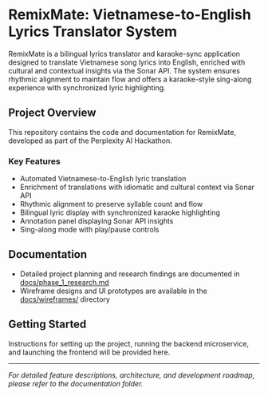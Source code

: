 # RemixMate: Vietnamese-to-English Lyrics Translator System

RemixMate is a bilingual lyrics translator and karaoke-sync application designed to translate Vietnamese song lyrics into English, enriched with cultural and contextual insights via the Sonar API. The system ensures rhythmic alignment to maintain flow and offers a karaoke-style sing-along experience with synchronized lyric highlighting.

## Project Overview

This repository contains the code and documentation for RemixMate, developed as part of the Perplexity AI Hackathon.

### Key Features
- Automated Vietnamese-to-English lyric translation
- Enrichment of translations with idiomatic and cultural context via Sonar API
- Rhythmic alignment to preserve syllable count and flow
- Bilingual lyric display with synchronized karaoke highlighting
- Annotation panel displaying Sonar API insights
- Sing-along mode with play/pause controls

## Documentation

- Detailed project planning and research findings are documented in [docs/phase_1_research.md](./docs/phase_1_research.md)
- Wireframe designs and UI prototypes are available in the [docs/wireframes/](./docs/wireframes/) directory

## Getting Started

Instructions for setting up the project, running the backend microservice, and launching the frontend will be provided here.

---

*For detailed feature descriptions, architecture, and development roadmap, please refer to the documentation folder.*
